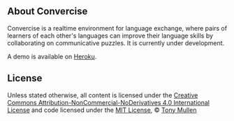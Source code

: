 ## About Convercise

Convercise is a realtime environment for language exchange, where pairs
of learners of each other's languages can improve their language skills
by collaborating on communicative puzzles. It is currently under development.

A demo is available on [Heroku](https://vast-escarpment-6568.herokuapp.com).

## License

Unless stated otherwise, all content is licensed under the [Creative Commons Attribution-NonCommercial-NoDerivatives 4.0 International License](http://creativecommons.org/licenses/by-nc-nd/4.0/) and code licensed under the [MIT License](http://creativecommons.org/licenses/MIT/), © [Tony Mullen](http://mathcs.pugetsound.edu/~tmullen)
